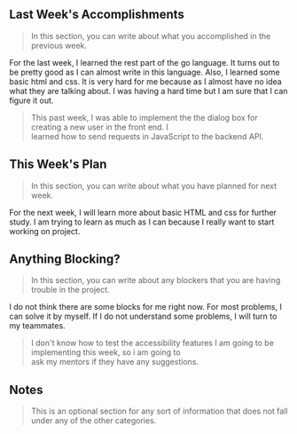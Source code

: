 ## Last Week's Accomplishments

> In this section, you can write about what you accomplished in the previous week.


For the last week, I learned the rest part of the go language. It turns out to be pretty good as I can almost write in this
language. Also, I learned some basic html and css. It is very hard for me because as I almost have no idea what they are talking 
about. I was having  a hard time but I am sure that I can figure it out.

> This past week, I was able to implement the the dialog box for creating a new user in the front end. I \
> learned how to send requests in JavaScript to the backend API.

## This Week's Plan

> In this section, you can write about what you have planned for next week.

For the next week, I will learn more about basic HTML and css for further study. I am trying to learn as much as I can 
because I really want to start working on project.

## Anything Blocking?

> In this section, you can write about any blockers that you are having trouble in the project.

I do not think there are some blocks for me right now. For most problems, I can solve it by myself. If I do not understand some problems, I will turn to my teammates.

> I don't know how to test the accessibility features I am going to be implementing this week, so i am going to \
> ask my mentors if they have any suggestions.

## Notes

> This is an optional section for any sort of information that does not fall under any of the other categories.
